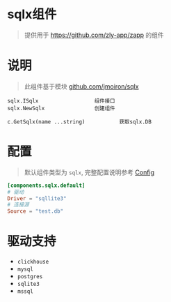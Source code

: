 # sqlx组件

> 提供用于 https://github.com/zly-app/zapp 的组件

# 说明

> 此组件基于模块 [github.com/jmoiron/sqlx](https://github.com/jmoiron/sqlx)

```text
sqlx.ISqlx                  组件接口
sqlx.NewSqlx                创建组件

c.GetSqlx(name ...string)           获取sqlx.DB
``` 

# 配置

> 默认组件类型为 `sqlx`, 完整配置说明参考 [Config](./config.go)

```toml
[components.sqlx.default]
# 驱动
Driver = "sqllite3"
# 连接源
Source = "test.db"
```

# 驱动支持

+ `clickhouse`
+ `mysql`
+ `postgres`
+ `sqlite3`
+ `mssql`
